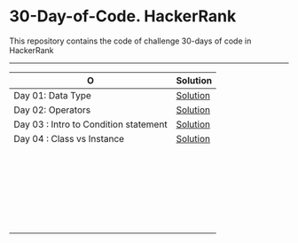 # 30-Day-of-Code. HackerRank
This repository contains the code of challenge 30-days of code in HackerRank

------



| O                 | Solution                                                     |
| ----------------- | ------------------------------------------------------------ |
| Day 01: Data Type | [Solution](https://github.com/mohitsingla123/30-Day-of-Code.-HackerRank/blob/master/Day_01_Data_Types.java) |
| Day 02: Operators | [Solution](https://github.com/mohitsingla123/30-Day-of-Code.-HackerRank/blob/master/Day_02_Operators.java)  |
|Day 03 : Intro to Condition statement |[Solution](https://github.com/mohitsingla123/30-Day-of-Code.-HackerRank/blob/master/Day_03_Intro_To_Condition.java)|
|Day 04 : Class vs Instance |[Solution](https://github.com/mohitsingla123/30-Day-of-Code.-HackerRank/blob/master/Day_04_Classes_vs_Intance.java)|
|                   |                                                              |
|                   |                                                              |
|                   |                                                              |
|                   |                                                              |
|                   |                                                              |
|                   |                                                              |
|                   |                                                              |
|                   |                                                              |
|                   |                                                              |
|                   |                                                              |
|                   |                                                              |
|                   |                                                              |
|                   |                                                              |
|                   |                                                              |
|                   |                                                              |
|                   |                                                              |
|                   |                                                              |
|                   |                                                              |
|                   |                                                              |
|                   |                                                              |
|                   |                                                              |
|                   |                                                              |
|                   |                                                              |
|                   |                                                              |
|                   |                                                              |
|                   |                                                              |

